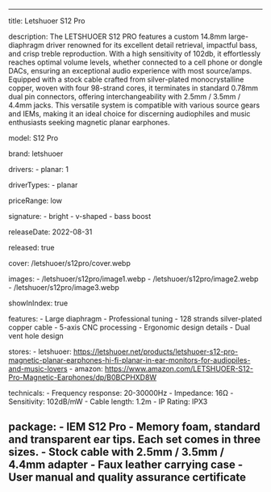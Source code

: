 ---

title: Letshuoer S12 Pro

description: The LETSHUOER S12 PRO features a custom 14.8mm large-diaphragm driver renowned for its excellent detail retrieval, impactful bass, and crisp treble reproduction. With a high sensitivity of 102db, it effortlessly reaches optimal volume levels, whether connected to a cell phone or dongle DACs, ensuring an exceptional audio experience with most source/amps. Equipped with a stock cable crafted from silver-plated monocrystalline copper, woven with four 98-strand cores, it terminates in standard 0.78mm dual pin connectors, offering interchangeability with 2.5mm / 3.5mm / 4.4mm jacks. This versatile system is compatible with various source gears and IEMs, making it an ideal choice for discerning audiophiles and music enthusiasts seeking magnetic planar earphones.

model: S12 Pro

brand: letshuoer

drivers: 
    - planar: 1

driverTypes:
    - planar

priceRange: low

signature:
    - bright
    - v-shaped
    - bass boost

releaseDate: 2022-08-31

released: true

cover: /letshuoer/s12pro/cover.webp

images: 
    - /letshuoer/s12pro/image1.webp
    - /letshuoer/s12pro/image2.webp 
    - /letshuoer/s12pro/image3.webp
    
showInIndex: true

features:
    - Large diaphragm
    - Professional tuning
    - 128 strands silver-plated copper cable
    - 5-axis CNC processing
    - Ergonomic design details
    - Dual vent hole design

stores:
    - letshuoer: https://letshuoer.net/products/letshuoer-s12-pro-magnetic-planar-earphones-hi-fi-planar-in-ear-monitors-for-audiopiles-and-music-lovers
    - amazon: https://www.amazon.com/LETSHUOER-S12-Pro-Magnetic-Earphones/dp/B0BCPHXD8W
    
technicals:
    - Frequency response: 20-30000Hz
    - Impedance: 16Ω
    - Sensitivity: 102dB/mW
    - Cable length: 1.2m
    - IP Rating: IPX3

package: 
    - IEM S12 Pro
    - Memory foam, standard and transparent ear tips. Each set comes in three sizes.
    - Stock cable with 2.5mm / 3.5mm / 4.4mm adapter
    - Faux leather carrying case
    - User manual and quality assurance certificate
---